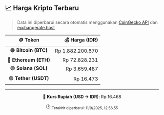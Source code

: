 

<!-- HARGA_KRIPTO -->
## 📈 Harga Kripto Terbaru

> Data ini diperbarui secara otomatis menggunakan [CoinGecko API](https://www.coingecko.com/) dan [exchangerate.host](https://exchangerate.host/)

<div align="center">

| 🪙 Token | 💰 Harga (IDR) |
|:------:|---------------:|
| 🟠 **Bitcoin (BTC)**   | Rp 1.882.200.670 |
| 🔵 **Ethereum (ETH)**  | Rp 72.828.231 |
| 🟣 **Solana (SOL)**    | Rp 3.659.487 |
| 🟢 **Tether (USDT)**   | Rp 16.473 |

---

💱 **Kurs Rupiah (USD → IDR)**: Rp 16.468

🕒 <sub>Terakhir diperbarui: 11/9/2025, 12.56.55</sub>

</div>
<!-- /HARGA_KRIPTO -->